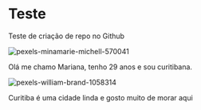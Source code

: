 # Teste
Teste de criação de repo no Github

![pexels-minamarie-michell-570041](https://user-images.githubusercontent.com/78593956/114454991-9a967380-9bb1-11eb-9894-4736983fc252.jpg)

Olá me chamo Mariana, tenho 29 anos e sou curitibana.  

![pexels-william-brand-1058314](https://user-images.githubusercontent.com/78593956/114462054-ea2c6d80-9bb8-11eb-9fad-9104e8b66695.jpg)

Curitiba é uma cidade linda e gosto muito de morar aqui






